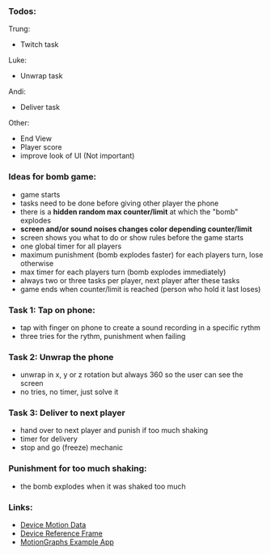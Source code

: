 ### Todos:

Trung:
- Twitch task

Luke: 
- Unwrap task

Andi: 
- Deliver task

Other:
- End View
- Player score
- improve look of UI (Not important)





### Ideas for bomb game:

- game starts
- tasks need to be done before giving other player the phone
- there is a **hidden random max counter/limit** at which the "bomb" explodes
- **screen and/or sound noises changes color depending counter/limit**
- screen shows you what to do or show rules before the game starts
- one global timer for all players
- maximum punishment (bomb explodes faster) for each players turn, lose otherwise
- max timer for each players turn (bomb explodes immediately)
- always two or three tasks per player, next player after these tasks
- game ends when counter/limit is reached (person who hold it last loses)

### Task 1: Tap on phone:
- tap with finger on phone to create a sound recording in a specific rythm
- three tries for the rythm, punishment when failing

### Task 2: Unwrap the phone
- unwrap in x, y or z rotation but always 360 so the user can see the screen
- no tries, no timer, just solve it

### Task 3: Deliver to next player
- hand over to next player and punish if too much shaking
- timer for delivery
- stop and go (freeze) mechanic

### Punishment for too much shaking:
- the bomb explodes when it was shaked too much


### Links:
- [Device Motion Data](https://developer.apple.com/documentation/coremotion/getting_processed_device-motion_data)
- [Device Reference Frame](https://developer.apple.com/documentation/coremotion/getting_processed_device-motion_data/understanding_reference_frames_and_device_attitude)
- [MotionGraphs Example App](https://developer.apple.com/library/archive/samplecode/MotionGraphs/Introduction/Intro.html#//apple_ref/doc/uid/DTS40012333)
